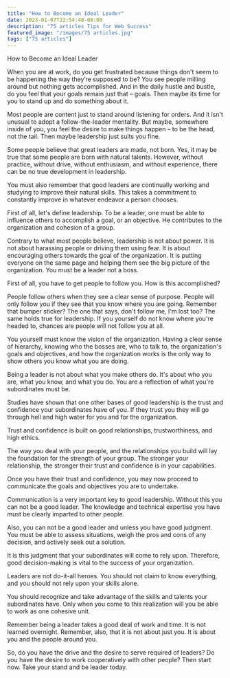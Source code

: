 ```yaml
---
title: "How to Become an Ideal Leader"
date: 2023-01-07T22:54:48-08:00
description: "75 articles Tips for Web Success"
featured_image: "/images/75 articles.jpg"
tags: ["75 articles"]
---
```


How to Become an Ideal Leader

When you are at work, do you get frustrated because things don't seem to be happening the way they’re supposed to be? You see people milling around but nothing gets accomplished. And in the daily hustle and bustle, do you feel that your goals remain just that – goals. Then maybe its time for you to stand up and do something about it.

Most people are content just to stand around listening for orders. And it isn't unusual to adopt a follow-the-leader mentality. But maybe, somewhere inside of you, you feel the desire to make things happen – to be the head, not the tail. Then maybe leadership just suits you fine.

Some people believe that great leaders are made, not born. Yes, it may be true that some people are born with natural talents. However, without practice, without drive, without enthusiasm, and without experience, there can be no true development in leadership.

You must also remember that good leaders are continually working and studying to improve their natural skills. This takes a commitment to constantly improve in whatever endeavor a person chooses.

First of all, let's define leadership. To be a leader, one must be able to influence others to accomplish a goal, or an objective. He contributes to the organization and cohesion of a group.

Contrary to what most people believe, leadership is not about power. It is not about harassing people or driving them using fear. It is about encouraging others towards the goal of the organization. It is putting everyone on the same page and helping them see the big picture of the organization. You must be a leader not a boss.

First of all, you have to get people to follow you. How is this accomplished?

People follow others when they see a clear sense of purpose. People will only follow you if they see that you know where you are going. Remember that bumper sticker? The one that says, don't follow me, I'm lost too? The same holds true for leadership. If you yourself do not know where you're headed to, chances are people will not follow you at all.

You yourself must know the vision of the organization. Having a clear sense of hierarchy, knowing who the bosses are, who to talk to, the organization's goals and objectives, and how the organization works is the only way to show others you know what you are doing.

Being a leader is not about what you make others do. It's about who you are, what you know, and what you do. You are a reflection of what you're subordinates must be.

Studies have shown that one other bases of good leadership is the trust and confidence your subordinates have of you. If they trust you they will go through hell and high water for you and for the organization.

Trust and confidence is built on good relationships, trustworthiness, and high ethics.

The way you deal with your people, and the relationships you build will lay the foundation for the strength of your group. The stronger your relationship, the stronger their trust and confidence is in your capabilities.

Once you have their trust and confidence, you may now proceed to communicate the goals and objectives you are to undertake.

Communication is a very important key to good leadership. Without this you can not be a good leader. The knowledge and technical expertise you have must be clearly imparted to other people. 

Also, you can not be a good leader and unless you have good judgment. You must be able to assess situations, weigh the pros and cons of any decision, and actively seek out a solution.

It is this judgment that your subordinates will come to rely upon. Therefore, good decision-making is vital to the success of your organization.

Leaders are not do-it-all heroes. You should not claim to know everything, and you should not rely upon your skills alone.

You should recognize and take advantage of the skills and talents your subordinates have. Only when you come to this realization will you be able to work as one cohesive unit.

Remember being a leader takes a good deal of work and time. It is not learned overnight. Remember, also, that it is not about just you. It is about you and the people around you.

So, do you have the drive and the desire to serve required of leaders? Do you have the desire to work cooperatively with other people? Then start now. Take your stand and be leader today.

